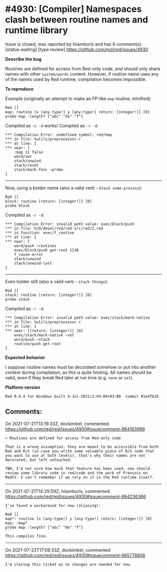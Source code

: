 
#4930: [Compiler] Namespaces clash between routine names and runtime library
================================================================================
Issue is closed, was reported by hiiamboris and has 6 comment(s).
[status.waiting] [type.review]
<https://github.com/red/red/issues/4930>

**Describe the bug**

Routines are defined for access from Red-only code, and should only share names with other `system/words` content. However, if routine name uses any of the names used by Red runtime, compilation becomes impossible.

**To reproduce**

Example (originally an attempt to make an FP-like `map` routine, minified):
```
Red []
map: routine [x [any-type!] y [any-type!] return: [integer!]] [0]
probe map :length? ["abc" "de" "f"]
```
Compiled as `-c -d` works! Compiled as `-r -d`:
```
*** Compilation Error: undefined symbol: red/map
*** in file: %utils/preprocessor.r
*** at line: 1
*** near: [
    :map 11 false
    word/set
    stack/unwind
    stack/reset
    stack/mark-func ~probe
]
```

---
Now, using a bolder name (also a valid verb - `block some-process`):
```
Red []
block: routine [return: [integer!]] [0]
probe block
```
Compiled as `-r -d`:
```
*** Compilation Error: invalid path value: exec/block/push
*** in file: %/D/devel/red/red-src/red/2.red
*** in function: exec/f_routine
*** at line: 1
*** near: [
    word/push ~routines
    exec/block/push get-root 1138
    f_cause-error
    stack/unwind
    stack/unwind-last
]
```
---
Even bolder still (also a valid verb - `stack things`):
```
Red []
stack: routine [return: [integer!]] [0]
probe stack
```
Compiled as `-r -d`:
```
*** Compilation Error: invalid path value: exec/stack/mark-native
*** in file: %utils/preprocessor.r
*** at line: 1
*** near: [[return: [integer!]] [0]
    exec/stack/mark-native ~set
    word/push ~stack
    routine/push get-root
]
```

**Expected behavior**

I suppose routine names must be decorated somehow or put into another context during compilation, as this is quite limiting. All names should be valid, even if they break Red later at run time (e.g. `none` or `set`).

**Platform version**
```
Red 0.6.4 for Windows built 4-Jul-2021/2:04:09+03:00  commit #1e4fb1b
```



Comments:
--------------------------------------------------------------------------------

On 2021-07-21T13:19:33Z, dockimbel, commented:
<https://github.com/red/red/issues/4930#issuecomment-884183989>

    > Routines are defined for access from Red-only code
    
    That is a wrong assumption, they are meant to be accessible from both Red and R/S (in case you write some valuable piece of R/S code that you want to use at both levels), that's why their names are not decorated, but left untouched. 
    
    TBH, I'm not sure how much that feature has been used, one should review some library code in red/code and the work of François on RedCV. I can't remember if we rely on it in the Red runtime itself.

--------------------------------------------------------------------------------

On 2021-07-21T14:29:59Z, hiiamboris, commented:
<https://github.com/red/red/issues/4930#issuecomment-884236366>

    I've found a workaround for now (aliasing):
    ```
    Red []
    map*: routine [x [any-type!] y [any-type!] return: [integer!]] [0]
    map: :map*
    probe map :length? ["abc" "de" "f"]
    ```
    This compiles fine.

--------------------------------------------------------------------------------

On 2021-07-23T17:08:33Z, dockimbel, commented:
<https://github.com/red/red/issues/4930#issuecomment-885778858>

    I'm closing this ticket as no changes are needed for now.

